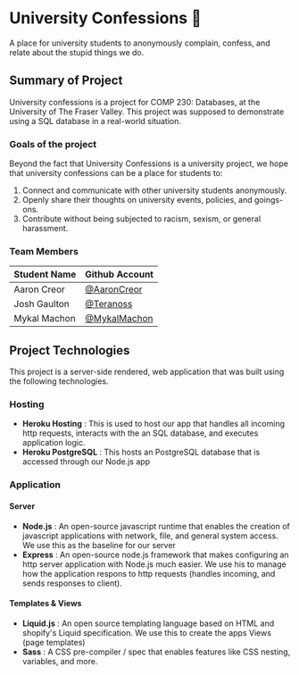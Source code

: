 # University Confessions 🤫

A place for university students to anonymously complain, confess, and relate about the stupid things we do.

## Summary of Project

University confessions is a project for COMP 230: Databases, at the University of The Fraser Valley. This project was supposed to demonstrate using a SQL database in a real-world situation.

### Goals of the project

Beyond the fact that University Confessions is a university project, we hope that university confessions can be a place for students to:

1. Connect and communicate with other university students anonymously.
2. Openly share their thoughts on university events, policies, and goings-ons.
3. Contribute without being subjected to racism, sexism, or general harassment.

### Team Members

| Student Name | Github Account                                 |
| ------------ | ---------------------------------------------- |
| Aaron Creor  | [@AaronCreor](https://github.com/AaronCreor)   |
| Josh Gaulton | [@Teranoss](https://githubc.om/Teranoss)       |
| Mykal Machon | [@MykalMachon](https://github.com/MykalMachon) |

## Project Technologies

This project is a server-side rendered, web application that was built using the following technologies.

### Hosting

- **Heroku Hosting** : This is used to host our app that handles all incoming http requests, interacts with the an SQL database, and executes application logic.
- **Heroku PostgreSQL** : This hosts an PostgreSQL database that is accessed through our Node.js app

### Application

#### Server

- **Node.js** : An open-source javascript runtime that enables the creation of javascript applications with network, file, and general system access. We use this as the baseline for our server
- **Express** : An open-source node.js framework that makes configuring an http server application with Node.js much easier. We use his to manage how the application respons to http requests (handles incoming, and sends responses to client). 

#### Templates & Views

- **Liquid.js** : An open source templating language based on HTML and shopify's Liquid specification. We use this to create the apps Views (page templates)
- **Sass** : A CSS pre-compiler / spec that enables features like CSS nesting, variables, and more.
